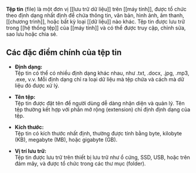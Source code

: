 **Tệp tin** (file) là một đơn vị [[lưu trữ dữ liệu]] trên [[máy tính]], được tổ chức theo định dạng nhất định để chứa thông tin, văn bản, hình ảnh, âm thanh, [[chương trình]], hoặc bất kỳ loại [[dữ liệu]] nào khác. Tệp tin được lưu trữ trong [[hệ thống tệp]] của [[máy tính]] và có thể được truy cập, chỉnh sửa, sao lưu hoặc chia sẻ.
## Các đặc điểm chính của tệp tin

- **Định dạng:**  
    Tệp tin có thể có nhiều định dạng khác nhau, như .txt, .docx, .jpg, .mp3, .exe, v.v. Mỗi định dạng chỉ ra loại dữ liệu mà tệp chứa và cách mà dữ liệu đó được xử lý.
    
- **Tên tệp:**  
    Tệp tin được đặt tên để người dùng dễ dàng nhận diện và quản lý. Tên tệp thường kết hợp với phần mở rộng (extension) chỉ định định dạng của tệp.
    
- **Kích thước:**  
    Tệp tin có kích thước nhất định, thường được tính bằng byte, kilobyte (KB), megabyte (MB), hoặc gigabyte (GB).
    
- **Vị trí lưu trữ:**  
    Tệp tin được lưu trữ trên thiết bị lưu trữ như ổ cứng, SSD, USB, hoặc trên đám mây, và được tổ chức trong các thư mục (folder).